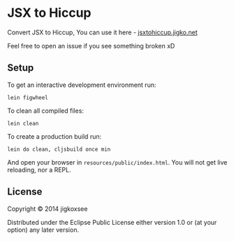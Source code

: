 # JSX to Hiccup

Convert JSX to Hiccup, You can use it here - [jsxtohiccup.jigko.net](https://jsxtohiccup.jigko.net)

Feel free to open an issue if you see something broken xD


## Setup

To get an interactive development environment run:

    lein figwheel

To clean all compiled files:

    lein clean

To create a production build run:

    lein do clean, cljsbuild once min

And open your browser in `resources/public/index.html`. You will not
get live reloading, nor a REPL. 

## License

Copyright © 2014 jigkoxsee

Distributed under the Eclipse Public License either version 1.0 or (at your option) any later version.
